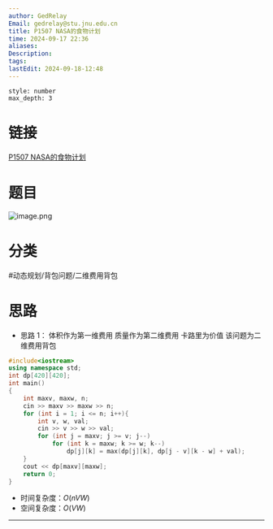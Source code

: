 ```yaml
---
author: GedRelay
Email: gedrelay@stu.jnu.edu.cn
title: P1507 NASA的食物计划
time: 2024-09-17 22:36
aliases: 
Description: 
tags: 
lastEdit: 2024-09-18-12:48
---
```


```toc
style: number
max_depth: 3
```

# 链接
[P1507 NASA的食物计划](https://www.luogu.com.cn/problem/P1507) 

# 题目
![image.png](https://ged-pic-bed.oss-cn-guangzhou.aliyuncs.com/img/202409172237258.png)


# 分类
#动态规划/背包问题/二维费用背包 

# 思路
- 思路 1：
体积作为第一维费用
质量作为第二维费用
卡路里为价值
该问题为二维费用背包


```cpp
#include<iostream>
using namespace std;
int dp[420][420];
int main()
{
	int maxv, maxw, n;
	cin >> maxv >> maxw >> n;
	for (int i = 1; i <= n; i++){
		int v, w, val;
		cin >> v >> w >> val;
		for (int j = maxv; j >= v; j--)
			for (int k = maxw; k >= w; k--)
				dp[j][k] = max(dp[j][k], dp[j - v][k - w] + val);
	}
	cout << dp[maxv][maxw];
	return 0;
}
```


- 时间复杂度：${O\left( nVW \right)  }$ 
- 空间复杂度：${O\left( VW \right)  }$ 


---

